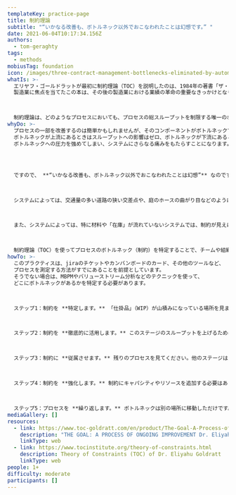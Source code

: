 ```yaml
---
templateKey: practice-page
title: 制約理論
subtitle: "“いかなる改善も、ボトルネック以外でおこなわれたことは幻想です。” "
date: 2021-06-04T10:17:34.156Z
authors:
  - tom-geraghty
tags:
  - methods
mobiusTag: foundation
icon: /images/three-contract-management-bottlenecks-eliminated-by-automation.png
whatIs: >-
  エリヤフ・ゴールドラットが最初に制約理論（TOC）を説明したのは、1984年の著書「ザ・ゴール」です。
  製造業に焦点を当てたこの本は、その後の製造業における業績の革命の重要なきっかけとなりました。



  制約理論は、どのようなプロセスにおいても、プロセスの総スループットを制限する唯一のボトルネックが存在することを示しています。鎖に最弱の輪があるのと同じように、プロセスにもただ1つの最遅のコンポーネントがあるのです。
whyDo: >-
  プロセスの一部を改善するのは簡単かもしれませんが、そのコンポーネントがボトルネックでない場合、
  ボトルネックが上流にあるときはスループットへの影響はゼロ、ボトルネックが下流にあるときは、
  ボトルネックへの圧力を強めてしまい、システムにさらなる痛みをもたらすことになります。




  ですので、 **“いかなる改善も、ボトルネック以外でおこなわれたことは幻想”** なのです。



  システムによっては、交通量の多い道路の狭い交差点や、庭のホースの曲がり目などのように、ボトルネックがはっきり見えるものもあります。



  また、システムによっては、特に材料や「在庫」が流れていないシステムでは、制約が見えにくくなることがあります。これには、ソフトウェアや製品開発のような多くのビジネスプロセスや技術プロセスが含まれます。



  制約理論（TOC）を使ってプロセスのボトルネック（制約）を特定することで、チームや組織は、最適化作業の焦点をどこに置くかを決定することができます。制約の最適化、強化、または除去が完了すると、プロセスは次の制約を見つけるために再び始まります（常に次の制約が存在するからです）。
howTo: >-
  このプラクティスは、jiraのチケットやカンバンボードのカード、その他のツールなど、
  プロセスを測定する方法がすでにあることを前提としています。
  そうでない場合は、MBPMやバリューストリーム分析などのテクニックを使って、
  どこにボトルネックがあるかを特定する必要があります。



  ステップ1：制約を **特定します。** 「仕掛品」（WIP）が山積みになっている場所を見ます。



  ステップ2：制約を **徹底的に活用します。** このステージのスループットを上げるために、すぐにできる改善はありますか？これは基本的に「今あるものを最大限に活用する」ことです。制約を解決し、ボトルネックがどこか別の場所に移ったかどうかを確認します。



  ステップ3：制約に **従属させます。** 残りのプロセスを見てください。他のステージはこのステージと本当に整合が取れていますか？このステージのフローを改善するために、他のステージができることはありますか？他のステージがもう少しドキュメントを追加したり、プロセスに少し手を加えたり、仕事の一部を引き受けたりできないでしょうか？制約を解決し、ボトルネックが別の場所に移ったかどうかを確認します。



  ステップ4：制約を **強化します。** 制約にキャパシティやリソースを追加する必要はありませんか？ 制約のサイズや規模を大きくできますか？より多くの人、機械、またはリソースを追加できますか？制約を解決し、ボトルネックがどこかに移動するまで、これを続けてください。



  ステップ5：プロセスを **繰り返します。** ボトルネックは別の場所に移動しただけです。ボトルネックがどこにあるのかを突き止め、もう一度繰り返してください。これは継続的なプロセスであり、必ずどこかにボトルネックがあります！
mediaGallery: []
resources:
  - link: https://www.toc-goldratt.com/en/product/The-Goal-A-Process-of-Ongoing-Improvement
    description: "THE GOAL: A PROCESS OF ONGOING IMPROVEMENT Dr. Eliyahu M. Goldratt"
    linkType: web
  - link: https://www.tocinstitute.org/theory-of-constraints.html
    description: Theory of Constraints (TOC) of Dr. Eliyahu Goldratt
    linkType: web
people: 1+
difficulty: moderate
participants: []
---
```

